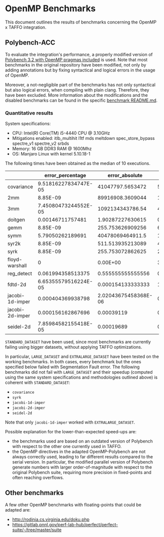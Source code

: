 # OpenMP Benchmarks
This document outlines the results of benchmarks concerning the OpenMP x TAFFO integration.

## Polybench-ACC
To evaluate the integration's performance, a properly modified version of [Polybench 3.2 with OpenMP pragmas included](https://github.com/cavazos-lab/PolyBench-ACC/tree/master/OpenMP) is used. 
Note that most benchmarks in the original repository have been modified, not only by adding annotations but by fixing syntactical and logical errors in the usage of OpenMP.

Moreover, a not-negligible part of the benchmarks has not only syntactical but also logical errors, when compiling with plain clang. Therefore, they have been excluded.
More information about the modifications and the disabled benchmarks can be found in the specific [benchmark README.md](https://github.com/HEAPLab/TAFFO-test/blob/openmp/polybench-c-openmp/README.md).

### Quantitative results
System specifications:
- CPU: Intel(R) Core(TM) i5-4440 CPU @ 3.10GHz
- Mitigations enabled: itlb_multihit l1tf mds meltdown spec_store_bypass spectre_v1 spectre_v2 srbds
- Memory: 16 GB DDR3 RAM @ 1600Mhz
- OS: Manjaro Linux with kernel 5.10.18-1

The following times have been obtained as the median of 10 executions.

|                 | error_percentage     | error_absolute       | fixed_time | floating_time | speedup           |
|-----------------|----------------------|----------------------|------------|---------------|-------------------|
| covariance      | 9.51816227834747E-05 | 41047797.5653472     | 5.396324   | 5.4954205     | 1.01836370462559  |
| 2mm             | 8.85E-09             | 89916908.3609044     | 12.2622075 | 17.5256945    | 1.42924465272668  |
| 3mm             | 7.45080473244552E-05 | 1092134343786.54     | 4.1437205  | 4.9877275     | 1.20368338067203  |
| doitgen         | 0.00146711757481     | 1.90287227630615     | 0.6280955  | 0.758921      | 1.20828918532293  |
| gemm            | 8.85E-09             | 255.753626909256     | 6.622233   | 9.1119535     | 1.37596389314601  |
| symm            | 5.79050262189691     | 40478069464911.5     | 10.609001  | 12.363222     | 1.16535213824563  |
| syr2k           | 8.85E-09             | 511.513935213089     | 4.4426915  | 6.0616655     | 1.36441287899464  |
| syrk            | 8.85E-09             | 255.753072862625     | 2.1982825  | 3.028159      | 1.37751130712272  |
| floyd-warshall  | 0                    | 0.00E+00             | 35.0197655 | 34.0332085    | 0.971828566356334 |
| reg_detect      | 0.061994358513375    | 0.555555555555556    | 0.0617945  | 0.0627135     | 1.01487187371044  |
| fdtd-2d         | 6.65355579516224E-05 | 0.000154133333333    | 1.8677     | 1.722786      | 0.922410451357284 |
| jacobi-1d-imper | 0.000404369938798    | 2.02043675458368E-06 | 0.0022675  | 0.001722      | 0.759426681367144 |
| jacobi-2d-imper | 0.000156162867696    | 0.00039119           | 0.101391   | 0.091854      | 0.905938396899133 |
| seidel-2d       | 7.85984582155418E-05 | 0.00019689           | 0.3680305  | 0.313082      | 0.850695798310194 |


`STANDARD_DATASET` have been used, since most benchmarks are currently failing using bigger datasets, without applying TAFFO optimizations. 

In particular, `LARGE_DATASET` and `EXTRALARGE_DATASET` have been tested on the working benchmarks. 
In both cases, every benchmark but the ones specified below failed with Segmentation Fault error. 
The following benchmarks did not fail with `LARGE_DATASET` and their speedup (computed using the same system specifications 
and methodologies outlined above) is coherent with `STANDARD_DATASET`:
- `covariance`
- `syrk`
- `jacobi-1d-imper`
- `jacobi-2d-imper`
- `seidel-2d`

Note that only `jacobi-1d-imper` worked with `EXTRALARGE_DATASET`.

Possible explanation for the lower-than-expected speed-ups are:
- the benchmarks used are based on an outdated version of Polybench with respect to the other one currently used in TAFFO.
- the OpenMP directives in the adapted OpenMP-Polybench are not always correctly used, leading to far different results compared to the serial version.
   In particular, the modified parallel version of Polybench generate numbers with larger order-of-magnitude with respect to the original Polybench suite, 
   requiring more precision in fixed-points and often reaching overflows.

## Other benchmarks
A few other OpenMP benchmarks with floating-points that could be adapted are:
- http://rodinia.cs.virginia.edu/doku.php
- https://gitlab.pnnl.gov/perf-lab-hub/perfect/perfect-suite/-/tree/master/suite

